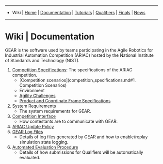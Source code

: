 -------------------------------------------------
- Wiki | [Home](../README.md) | [Documentation](documentation.md) | [Tutorials](tutorials.md) | [Qualifiers](qualifier.md) | [Finals](finals.md) | [News](updates.md)
-------------------------------------------------

# Wiki | Documentation

GEAR is the software used by teams participating in the Agile Robotics for Industrial Automation Competition (ARIAC) hosted by the National Institute of Standards and Technology (NIST).

1. [Competition Specifications](competition_specifications.md): The specifications of the ARIAC competition.
    * [Competition scenarios](competition_specifications.md#1. Competition Scenarios)
    * Environment
    * [Agility Challenges](agility_challenges.md)
    * [Product and Coordinate Frame Specifications](frame_specifications.md)
1. [System Requirements](system_requirements.md)
    * The system requirements for GEAR.
1. [Competition Interface](competition_interface_documentation.md)
    * How contestants are to communicate with GEAR.
1. [ARIAC Update Policy](update_policy.md)
1. [GEAR Log Files](logging.md)
    * Details of log files generated by GEAR and how to enable/replay simulation state logging.
1. [Automated Evaluation Procedure](automated_evaluation.md)
    * Details of how submissions for Qualifiers will be automatically evaluated.


